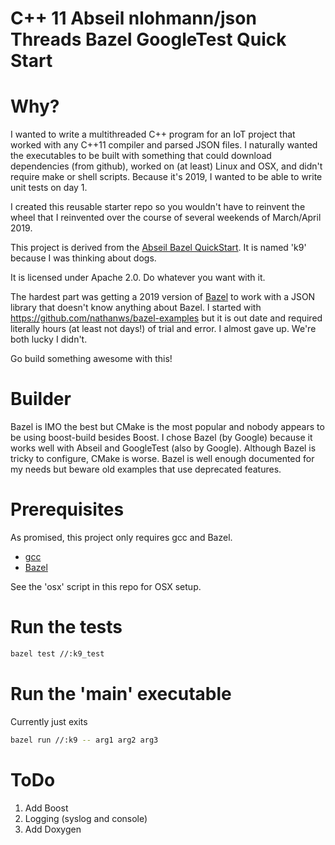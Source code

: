 # C++ 11 Abseil nlohmann/json Threads Bazel GoogleTest Quick Start #

# Why?

I wanted to write a multithreaded C++ program for an IoT project that worked with any C++11 compiler and parsed JSON files. I naturally wanted the executables to be built with something that could download dependencies (from github), worked on (at least) Linux and OSX, and didn't require make or shell scripts. Because it's 2019, I wanted to be able to write unit tests on day 1.

I created this reusable starter repo so you wouldn't have to reinvent the wheel that I reinvented over the course of several weekends of March/April 2019.

This project is derived from the [Abseil Bazel QuickStart](https://abseil.io/docs/cpp/quickstart). It is named 'k9' because I was thinking about dogs.

It is licensed under Apache 2.0. Do whatever you want with it.

The hardest part was getting a 2019 version of [Bazel](https://bazel.build) to work with a JSON library that doesn't know anything about Bazel. I started with https://github.com/nathanws/bazel-examples but it is out date and required literally hours (at least not days!) of trial and error. I almost gave up. We're both lucky I didn't.

Go build something awesome with this!

# Builder

Bazel is IMO the best but CMake is the most popular and nobody appears to be using boost-build besides Boost. I chose Bazel (by Google) because it works well with Abseil and GoogleTest (also by Google). Although Bazel is tricky to configure, CMake is worse. Bazel is well enough documented for my needs but beware old examples that use deprecated features.

# Prerequisites

As promised, this project only requires gcc and Bazel.

- [gcc](https://gcc.gnu.org/install)
- [Bazel](https://docs.bazel.build/versions/master/install.html)

See the 'osx' script in this repo for OSX setup.

# Run the tests

```bash
bazel test //:k9_test
```

# Run the 'main' executable

Currently just exits

```bash
bazel run //:k9 -- arg1 arg2 arg3
```

# ToDo

1. Add Boost
2. Logging (syslog and console)
3. Add Doxygen
